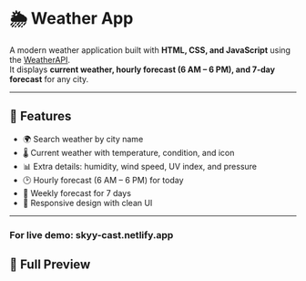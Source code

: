 # 🌦️ Weather App

A modern weather application built with **HTML, CSS, and JavaScript** using the [WeatherAPI](https://www.weatherapi.com/).  
It displays **current weather, hourly forecast (6 AM – 6 PM), and 7-day forecast** for any city.

---

## 🚀 Features
- 🌍 Search weather by city name  
- 🌡️ Current weather with temperature, condition, and icon  
- 📊 Extra details: humidity, wind speed, UV index, and pressure  
- 🕑 Hourly forecast (6 AM – 6 PM) for today  
- 📅 Weekly forecast for 7 days  
- 🎨 Responsive design with clean UI  

---

### For live demo: skyy-cast.netlify.app

## 📸 Full Preview

